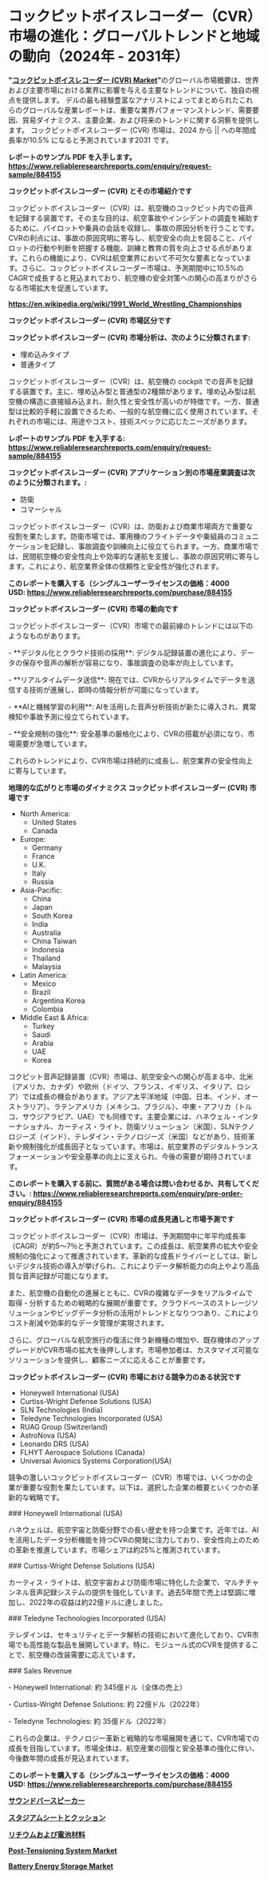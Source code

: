 <p><h1>コックピットボイスレコーダー（CVR）市場の進化：グローバルトレンドと地域の動向（2024年 - 2031年）</h1></p><p><strong>"<a href="https://www.reliableresearchreports.com/cockpit-voice-recorders-cvr--r884155">コックピットボイスレコーダー (CVR) Market</a>"</strong>のグローバル市場概要は、世界および主要市場における業界に影響を与える主要なトレンドについて、独自の視点を提供します。 デルの最も経験豊富なアナリストによってまとめられたこれらのグローバルな産業レポートは、重要な業界パフォーマンストレンド、需要要因、貿易ダイナミクス、主要企業、および将来のトレンドに関する洞察を提供します。 コックピットボイスレコーダー (CVR) 市場は、2024 から || への年間成長率が10.5% になると予測されています2031 です。</p>
<p><strong>レポートのサンプル PDF を入手します。</strong><strong><a href="https://www.reliableresearchreports.com/enquiry/request-sample/884155">https://www.reliableresearchreports.com/enquiry/request-sample/884155</a></strong></p>
<p><strong>コックピットボイスレコーダー (CVR) とその市場紹介です</strong></p>
<p><p>コックピットボイスレコーダー（CVR）は、航空機のコックピット内での音声を記録する装置です。その主な目的は、航空事故やインシデントの調査を補助するために、パイロットや乗員の会話を収録し、事故の原因分析を行うことです。CVRの利点には、事故の原因究明に寄与し、航空安全の向上を図ること、パイロットの行動や判断を把握する機能、訓練と教育の質を向上させる点があります。これらの機能により、CVRは航空業界において不可欠な要素となっています。さらに、コックピットボイスレコーダー市場は、予測期間中に10.5%のCAGRで成長すると見込まれており、航空機の安全対策への関心の高まりがさらなる市場拡大を促進しています。</p><a href="https://en.wikipedia.org/wiki/1991_World_Wrestling_Championships"></a></p>
<p><strong><a href="https://en.wikipedia.org/wiki/1991_World_Wrestling_Championships">https://en.wikipedia.org/wiki/1991_World_Wrestling_Championships</a></strong></p>
<p><strong>コックピットボイスレコーダー (CVR)&nbsp;市場区分です</strong><strong></strong></p>
<p><strong>コックピットボイスレコーダー (CVR) 市場分析は、次のように分類されます:</strong>&nbsp;</p>
<p><ul><li>埋め込みタイプ</li><li>普通タイプ</li></ul></p>
<p><p>コックピットボイスレコーダー（CVR）は、航空機の cockpit での音声を記録する装置です。主に、埋め込み型と普通型の2種類があります。埋め込み型は航空機の構造に直接組み込まれ、耐久性と安全性が高いのが特徴です。一方、普通型は比較的手軽に設置できるため、一般的な航空機に広く使用されています。それぞれの市場には、用途やコスト、技術スペックに応じたニーズがあります。</p></p>
<p><strong>レポートのサンプル PDF を入手する: <a href="https://www.reliableresearchreports.com/enquiry/request-sample/884155">https://www.reliableresearchreports.com/enquiry/request-sample/884155</a></strong></p>
<p><strong> コックピットボイスレコーダー (CVR) アプリケーション別の市場産業調査は次のように分類されます。:</strong></p>
<p><ul><li>防衛</li><li>コマーシャル</li></ul></p>
<p><p>コックピットボイスレコーダー（CVR）は、防衛および商業市場両方で重要な役割を果たします。防衛市場では、軍用機のフライトデータや乗組員のコミュニケーションを記録し、事故調査や訓練向上に役立てられます。一方、商業市場では、民間航空機の安全性向上や効率的な運航を支援し、事故の原因究明に寄与します。これにより、航空業界全体の信頼性と安全性が強化されます。</p></p>
<p><strong>このレポートを購入する（シングルユーザーライセンスの価格：4000 USD:</strong><strong>&nbsp;<a href="https://www.reliableresearchreports.com/purchase/884155">https://www.reliableresearchreports.com/purchase/884155</a></strong></p>
<p><strong>コックピットボイスレコーダー (CVR) 市場の動向です</strong></p>
<p><p>コックピットボイスレコーダー（CVR）市場での最前線のトレンドには以下のようなものがあります。</p><p>- **デジタル化とクラウド技術の採用**: デジタル記録装置の進化により、データの保存や音声の解析が容易になり、事故調査の効率が向上しています。</p><p>- **リアルタイムデータ送信**: 現在では、CVRからリアルタイムでデータを送信する技術が進展し、即時の情報分析が可能になっています。</p><p>- **AIと機械学習の利用**: AIを活用した音声分析技術が新たに導入され、異常検知や事故予測に役立てられています。</p><p>- **安全規制の強化**: 安全基準の厳格化により、CVRの搭載が必須になり、市場需要が急増しています。</p><p>これらのトレンドにより、CVR市場は持続的に成長し、航空業界の安全性向上に寄与しています。</p></p>
<p><strong>地理的な広がりと市場のダイナミクス コックピットボイスレコーダー (CVR) 市場です</strong></p>
<p><ul>
    <li>
        North America:
        <ul>
            <li>United States</li>
            <li>Canada</li>
        </ul>
    </li>
    <li>
        Europe:
        <ul>
            <li>Germany</li>
            <li>France</li>
            <li>U.K.</li>
            <li>Italy</li>
            <li>Russia</li>
        </ul>
    </li>
    <li>
        Asia-Pacific:
        <ul>
            <li>China</li>
            <li>Japan</li>
            <li>South Korea</li>
            <li>India</li>
            <li>Australia</li>
            <li>China Taiwan</li>
            <li>Indonesia</li>
            <li>Thailand</li>
            <li>Malaysia</li>
        </ul>
    </li>
    <li>
        Latin America:
        <ul>
            <li>Mexico</li>
            <li>Brazil</li>
            <li>Argentina Korea</li>
            <li>Colombia</li>
        </ul>
    </li>
    <li>
        Middle East & Africa:
        <ul>
            <li>Turkey</li>
            <li>Saudi</li>
            <li>Arabia</li>
            <li>UAE</li>
            <li>Korea</li>
        </ul>
    </li>
    </ul></p>
<p><p>コクピット音声記録装置（CVR）市場は、航空安全への関心が高まる中、北米（アメリカ、カナダ）や欧州（ドイツ、フランス、イギリス、イタリア、ロシア）では成長の機会があります。アジア太平洋地域（中国、日本、インド、オーストラリア）、ラテンアメリカ（メキシコ、ブラジル）、中東・アフリカ（トルコ、サウジアラビア、UAE）でも同様です。主要企業には、ハネウェル・インターナショナル、カーティス・ライト、防衛ソリューション（米国）、SLNテクノロジーズ（インド）、テレダイン・テクノロジーズ（米国）などがあり、技術革新や規制強化が成長因子となっています。市場は、航空業界のデジタルトランスフォーメーションや安全基準の向上に支えられ、今後の需要が期待されています。</p></p>
<p><strong>このレポートを購入する前に、質問がある場合は問い合わせるか、共有してください。:&nbsp;<a href="https://www.reliableresearchreports.com/enquiry/pre-order-enquiry/884155">https://www.reliableresearchreports.com/enquiry/pre-order-enquiry/884155</a></strong></p>
<p><strong>コックピットボイスレコーダー (CVR) 市場の成長見通しと市場予測です</strong></p>
<p><p>コックピットボイスレコーダー（CVR）市場は、予測期間中に年平均成長率（CAGR）が約5～7％と予測されています。この成長は、航空業界の拡大や安全規制の強化によって推進されています。革新的な成長ドライバーとしては、新しいデジタル技術の導入が挙げられ、これによりデータ解析能力の向上やより高品質な音声記録が可能になります。</p><p>また、航空機の自動化の進展とともに、CVRの複雑なデータをリアルタイムで取得・分析するための戦略的な展開が重要です。クラウドベースのストレージソリューションやビッグデータ分析の活用がトレンドとなりつつあり、これによりコスト削減や効率的なデータ管理が実現されます。</p><p>さらに、グローバルな航空旅行の復活に伴う新機種の増加や、既存機体のアップグレードがCVR市場の拡大を後押しします。市場参加者は、カスタマイズ可能なソリューションを提供し、顧客ニーズに応えることが重要です。</p></p>
<p><strong>コックピットボイスレコーダー (CVR) 市場における競争力のある状況です</strong></p>
<p><ul><li>Honeywell International (USA)</li><li>Curtiss-Wright Defense Solutions (USA)</li><li>SLN Technologies (India)</li><li>Teledyne Technologies Incorporated (USA)</li><li>RUAG Group (Switzerland)</li><li>AstroNova (USA)</li><li>Leonardo DRS (USA)</li><li>FLHYT Aerospace Solutions (Canada)</li><li>Universal Avionics Systems Corporation(USA)</li></ul></p>
<p><p>競争の激しいコックピットボイスレコーダー（CVR）市場では、いくつかの企業が重要な役割を果たしています。以下は、選択した企業の概要といくつかの革新的な戦略です。</p><p>### Honeywell International (USA)</p><p>ハネウェルは、航空宇宙と防衛分野での長い歴史を持つ企業です。近年では、AIを活用したデータ分析機能を持つCVRの開発に注力しており、安全性向上のための革新を推進しています。市場シェアは約25%と推測されています。</p><p>### Curtiss-Wright Defense Solutions (USA)</p><p>カーティス・ライトは、航空宇宙および防衛市場に特化した企業で、マルチチャンネル音声記録システムの提供を強化しています。過去5年間で売上は堅調に増加し、2022年の収益は約22億ドルに達しました。</p><p>### Teledyne Technologies Incorporated (USA)</p><p>テレダインは、セキュリティとデータ解析の技術において進化しており、CVR市場でも高性能な製品を展開しています。特に、モジュール式のCVRを提供することで、航空機の改装需要に応えています。</p><p>### Sales Revenue</p><p>- Honeywell International: 約 345億ドル（全体の売上）</p><p>- Curtiss-Wright Defense Solutions: 約 22億ドル（2022年）</p><p>- Teledyne Technologies: 約 35億ドル（2022年）</p><p>これらの企業は、テクノロジー革新と戦略的な市場展開を通じて、CVR市場での成長を目指しています。市場全体は、航空産業の回復と安全基準の強化に伴い、今後数年間の成長が見込まれています。</p></p>
<p><strong>このレポートを購入する（シングルユーザーライセンスの価格：4000 USD:</strong>&nbsp;<strong><a href="https://www.reliableresearchreports.com/purchase/884155">https://www.reliableresearchreports.com/purchase/884155</a></strong></p>
<p><strong><p><a href="https://medium.com/@reyeshowell655/%E3%82%B5%E3%82%A6%E3%83%B3%E3%83%89%E3%83%90%E3%83%BC%E3%82%B7%E3%83%BC%E3%83%90%E3%83%BC%E3%83%9E%E3%83%BC%E3%82%B1%E3%83%83%E3%83%88-2024%E5%B9%B4%E3%81%8B%E3%82%892031%E5%B9%B4%E3%81%BE%E3%81%A7%E3%81%AE%E6%9C%9F%E9%96%93%E3%81%AE%E6%A5%AD%E7%95%8C%E5%8B%95%E5%90%91%E3%81%A8%E4%BA%88%E6%B8%AC-e828b021efa7">サウンドバースピーカー</a></p><p><a href="https://medium.com/@mares423/%E3%82%B9%E3%82%BF%E3%82%B8%E3%82%A2%E3%83%A0%E3%81%AE%E5%BA%A7%E5%B8%AD%E3%81%A8%E3%82%AF%E3%83%83%E3%82%B7%E3%83%A7%E3%83%B3%E7%94%A3%E6%A5%AD%E5%88%86%E6%9E%90%E3%83%AC%E3%83%9D%E3%83%BC%E3%83%88-%E5%B8%82%E5%A0%B4%E8%A6%8F%E6%A8%A1%E3%81%AF-2024%E5%B9%B4%E3%81%8B%E3%82%892031%E5%B9%B4%E3%81%BE%E3%81%A7%E3%81%AE%E6%9C%9F%E9%96%93%E3%81%AB14-9-%E3%81%AE%E5%B9%B4%E9%96%93%E6%88%90%E9%95%B7%E7%8E%87-cagr-%E3%81%A7%E6%8B%A1%E5%A4%A7%E3%81%97%E3%81%A6%E3%81%84%E3%81%BE%E3%81%99-%E3%82%A2%E3%83%97%E3%83%AA%E3%82%B1%E3%83%BC%E3%82%B7%E3%83%A7%E3%83%B3-%E3%82%BF%E3%82%A4%E3%83%97-%E5%9C%B0%E5%9F%9F%E3%81%AB%E3%82%88%E3%82%8B%E4%BA%88%E6%B8%AC-272ab7f04837">スタジアムシートとクッション</a></p><p><a href="https://github.com/mohamedbakry57/Market-Research-Report-List-6/blob/main/495019187389.md">リチウムおよび電池材料</a></p><p><a href="https://github.com/vimar16th/Market-Research-Report-List-6/blob/main/post-tensioning-system-market.md">Post-Tensioning System Market</a></p><p><a href="https://github.com/luckyshygirl/Market-Research-Report-List-6/blob/main/battery-energy-storage-market.md">Battery Energy Storage Market</a></p></strong></p>